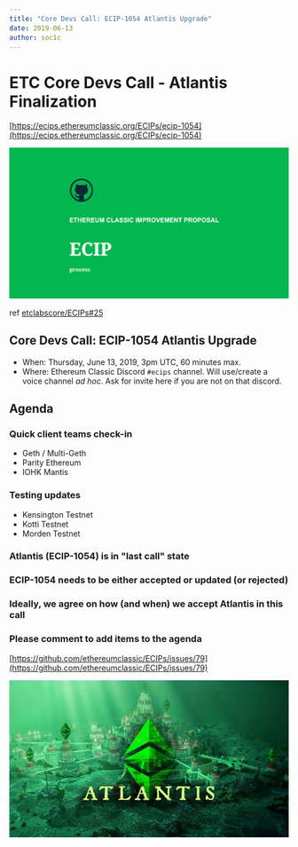 ```yaml
---
title: "Core Devs Call: ECIP-1054 Atlantis Upgrade"
date: 2019-06-13
author: soc1c
---
```


# ETC Core Devs Call - Atlantis Finalization

[https://ecips.ethereumclassic.org/ECIPs/ecip-1054](https://ecips.ethereumclassic.org/ECIPs/ecip-1054)

![ETC Core Devs Call - Atlantis Finalization](./ethereum_classic_ecip_wallpaper.png)

ref [etclabscore/ECIPs#25](https://github.com/etclabscore/ECIPs/issues/25)

## Core Devs Call: ECIP-1054 Atlantis Upgrade

* When: Thursday, June 13, 2019, 3pm UTC, 60 minutes max.
* Where: Ethereum Classic Discord `#ecips` channel. Will use/create a voice channel *ad hoc*. Ask for invite here if you are not on that discord.

## Agenda

### Quick client teams check-in

* Geth / Multi-Geth
* Parity Ethereum
* IOHK Mantis

### Testing updates

* Kensington Testnet
* Kotti Testnet
* Morden Testnet

### Atlantis (ECIP-1054) is in "last call" state

### ECIP-1054 needs to be either accepted or updated (or rejected)

### Ideally, we agree on how (and when) we accept Atlantis in this call

### Please comment to add items to the agenda

[https://github.com/ethereumclassic/ECIPs/issues/79](https://github.com/ethereumclassic/ECIPs/issues/79)

![ETC Core Devs Call - Atlantis Finalization](./atlantis-banner.jpg)
